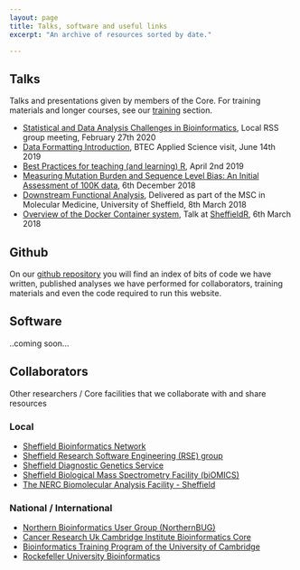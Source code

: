 ```yaml
---
layout: page
title: Talks, software and useful links
excerpt: "An archive of resources sorted by date."

---
```


## Talks

Talks and presentations given by members of the Core. For training materials and longer courses, see our [training](https://sbc.shef.ac.uk//training/) section.

- [Statistical and Data Analysis Challenges in Bioinformatics](https://docs.google.com/presentation/d/1QPExPGWqQZJYZKPkQeEjVF-p_RvuRPdK17HFmWv91So/edit?usp=sharing), Local RSS group meeting, February 27th 2020
- [Data Formatting Introduction](https://sbc.shef.ac.uk/data-formatting/slides), BTEC Applied Science visit, June 14th 2019
- [Best Practices for teaching (and learning) R](https://markdunning.github.io/teaching-best-practice/slides.html#1), April 2nd 2019
- [Measuring Mutation Burden and Sequence Level Bias: An Initial  Assessment of 100K data](https://www.youtube.com/watch?v=O_aaNUTwkB8), 6th December 2018
- [Downstream Functional Analysis](https://drive.google.com/file/d/1BnmOms_pSJe00Br6ywkzvbJfL4rQYmXA/view?usp=sharing), Delivered as part of the MSC in Molecular Medicine, University of Sheffield, 8th March 2018
- [Overview of the Docker Container system](https://markdunning.github.io/docker-overview/), Talk at [SheffieldR](https://www.meetup.com/SheffieldR-Sheffield-R-Users-Group/), 6th March 2018


## Github

On our [github repository](https://github.com/sheffield-bioinformatics-core) you will find an index of bits of code we have written, published analyses we have performed for collaborators, training materials and even the code required to run this website. 

## Software

..coming soon...


## Collaborators

Other researchers / Core facilities that we collaborate with and share resources

### Local

- [Sheffield Bioinformatics Network](https://bioinformatics.group.shef.ac.uk/)
- [Sheffield Research Software Engineering (RSE) group](https://rse.shef.ac.uk/)
- [Sheffield Diagnostic Genetics Service](https://www.sheffieldchildrens.nhs.uk/sdgs/)
- [Sheffield Biological Mass Spectrometry Facility (biOMICS)](https://www.sheffield.ac.uk/biomics)
- [The NERC Biomolecular Analysis Facility - Sheffield](https://www.sheffield.ac.uk/nbaf-s/home)

### National / International

- [Northern Bioinformatics User Group (NorthernBUG)](https://northernbug.github.io/)
- [Cancer Research Uk Cambridge Institute Bioinformatics Core](https://www.cruk.cam.ac.uk/core-facilities/bioinformatics-core)
- [Bioinformatics Training Program of the University of Cambridge](https://bioinfotraining.bio.cam.ac.uk/)
- [Rockefeller University Bioinformatics](https://rockefelleruniversity.github.io/)





